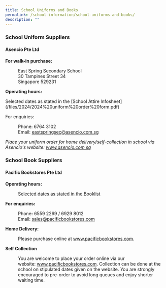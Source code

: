 ```yaml
---
title: School Uniforms and Books
permalink: /school-information/school-uniforms-and-books/
description: ""
---
```

<h3><strong>School Uniform Suppliers</strong></h3>
<h4><strong>Asencio Pte Ltd</strong></h4>
<p><strong>For walk-in purchase:</strong></p>
<p style="padding-left: 40px;">East Spring Secondary School<br>30 Tampines Street 34<br>Singapore 529231</p>
<p><strong>Operating hours:</strong></p>
Selected dates as stated in the 
[School Attire Infosheet](/files/2024/2024%20uniform%20order%20form.pdf)

For enquiries:<br><p></p>
<p style="padding-left: 40px;">Phone: 6764 3102<br>Email:&nbsp;<a target="" href="mailto:eastspringsec@asencio.com.sg">eastspringsec@asencio.com.sg</a></p>
<p><em>Place your uniform order for home delivery/self-collection in school via Asencio's website:&nbsp;<a rel="noopener" target="_blank" href="http://www.asencio.com.sg/">www.asencio.com.sg</a></em></p>
<p></p>
<h3><strong>School Book Suppliers</strong></h3>
<h4><strong>Pacific Bookstores Pte Ltd</strong></h4>
<p><strong>Operating hours:</strong></p>
<p style="padding-left: 40px;"><a target="" href="/school-information/booklist-2024">Selected dates as stated in the Booklist</a></p>


<p><strong>For enquiries:</strong></p>
<p style="padding-left: 40px;">Phone<strong>:</strong>&nbsp;6559 2269 / 6929 8012<br>Email:&nbsp;<a target="" href="mailto:sales@pacificbookstores.com">sales@pacificbookstores.com</a></p>
<p><strong>Home Delivery:<br></strong></p>
<p style="padding-left: 40px;">Please purchase online at&nbsp;<a rel="noopener" target="_blank" href="http://www.pacificbookstores.com/">www.pacificbookstores.com</a>.</p>
<p><strong>Self Collection</strong></p>
<p style="padding-left: 40px;">You are welcome to place your order online via our website:&nbsp;<a rel="noopener" target="_blank" href="http://www.pacificbookstores.com/">www.pacificbookstores.com</a>. Collection can be done at the school on stipulated dates given on the website. You are strongly encouraged to pre-order to avoid long queues and enjoy shorter waiting time.</p>
<p><strong></strong></p>